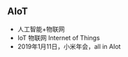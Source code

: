 <!-- 
title: AIoT
from: news
create: 2019-01-11
tags: news,term,it
-->

## AIoT

- 人工智能+物联网
- IoT 物联网 Internet of Things
- 2019年1月11日，小米年会，all in AIot

